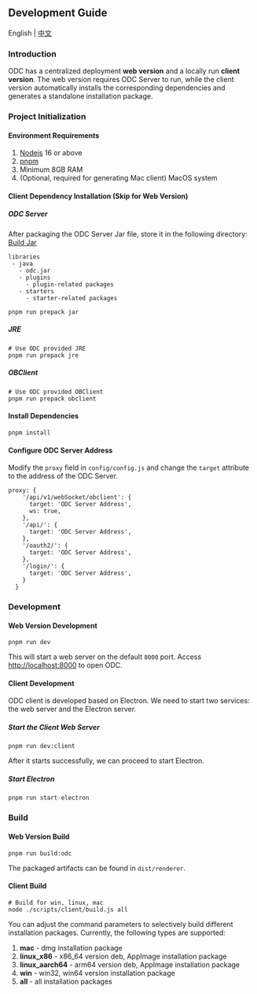## Development Guide

English | [中文](docs/README_CN.md)

### Introduction

ODC has a centralized deployment **web version** and a locally run **client version**. The web version requires ODC Server to run, while the client version automatically installs the corresponding dependencies and generates a standalone installation package.

### Project Initialization

#### Environment Requirements

1. [Nodejs](https://nodejs.org/zh-cn/download) 16 or above
2. [pnpm](https://pnpm.io/zh/installation)
3. Minimum 8GB RAM
4. (Optional, required for generating Mac client) MacOS system

#### Client Dependency Installation (Skip for Web Version)

##### ODC Server

After packaging the ODC Server Jar file, store it in the following directory:
[Build Jar](https://github.com/oceanbase/odc/blob/main/docs/en-US/DEVELOPER_GUIDE.md#31-jar-build-and-run)

```shell
libraries
 - java
   - odc.jar
   - plugins
     - plugin-related packages
   - starters
     - starter-related packages
```

```shell
pnpm run prepack jar
```

##### JRE

```shell
# Use ODC provided JRE
pnpm run prepack jre
```

##### OBClient

```shell
# Use ODC provided OBClient
pnpm run prepack obclient
```

#### Install Dependencies

```shell
pnpm install
```

#### Configure ODC Server Address

Modify the `proxy` field in `config/config.js` and change the `target` attribute to the address of the ODC Server.

```shell
proxy: {
    '/api/v1/webSocket/obclient': {
      target: 'ODC Server Address',
      ws: true,
    },
    '/api/': {
      target: 'ODC Server Address',
    },
    '/oauth2/': {
      target: 'ODC Server Address',
    },
    '/login/': {
      target: 'ODC Server Address',
    }
  }
```

### Development

#### Web Version Development

```shell
pnpm run dev
```

This will start a web server on the default `8000` port. Access [http://localhost:8000](https://localhost:8000) to open ODC.

#### Client Development

ODC client is developed based on Electron. We need to start two services: the web server and the Electron server.

##### Start the Client Web Server

```shell
pnpm run dev:client
```

After it starts successfully, we can proceed to start Electron.

##### Start Electron

```shell
pnpm run start-electron
```

### Build

#### Web Version Build

```shell
pnpm run build:odc
```

The packaged artifacts can be found in `dist/renderer`.

#### Client Build

```shell
# Build for win, linux, mac
node ./scripts/client/build.js all
```

You can adjust the command parameters to selectively build different installation packages. Currently, the following types are supported:

1. **mac** - dmg installation package
2. **linux_x86** - x86_64 version deb, AppImage installation package
3. **linux_aarch64** - arm64 version deb, AppImage installation package
4. **win** - win32, win64 version installation package
5. **all** - all installation packages
